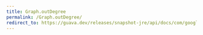 ```yaml
---
title: Graph.outDegree
permalink: /Graph.outDegree/
redirect_to: https://guava.dev/releases/snapshot-jre/api/docs/com/google/common/graph/Graph.html#outDegree-N-
---
```


